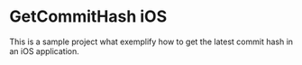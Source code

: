 # GetCommitHash iOS
This is a sample project what exemplify how to get the latest commit hash in an iOS application.
